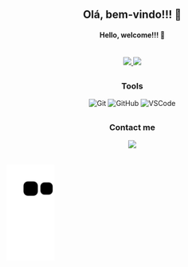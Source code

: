<h2 align="center">Olá, bem-vindo!!! 👋</h2>
<h4 align="center">Hello, welcome!!! 👋</h4>

<br>

<div align="center">
		<a href="https://github.com/RenanTelini" target="_blank">
			<img height="160em"
				src="https://github-readme-stats.vercel.app/api?username=RenanTelini&show_icons=true&theme=github_dark&include_all_commits=true&count_private=true"
				target="_blank" />
		</a>
		<a href="https://github.com/RenanTelini" target="_blank">
			<img height="160em"
				src="https://github-readme-stats.vercel.app/api/top-langs/?username=RenanTelini&layout=compact&langs_count=7&theme=github_dark"
				target="_blank" />
		</a>
</div>
	
##
<!--
<div align="center">
	<h3>Front-End</h3>
	<img align-items="center" alt="HTML5" height="50" widht="60" src="https://cdn.jsdelivr.net/gh/devicons/devicon/icons/html5/html5-plain-wordmark.svg" />
	<img align-items="center" alt="CSS3" height="50" widht="60" src="https://cdn.jsdelivr.net/gh/devicons/devicon/icons/css3/css3-plain-wordmark.svg" />
	<img align-items="center" alt="JS" height="45" widht="55" src="https://cdn.jsdelivr.net/gh/devicons/devicon/icons/javascript/javascript-plain.svg" />          
</div>

##

<div align="center">
	<h3>Back-End</h3>
	<img align-items="center" alt="Java" height="60" widht="70" src="https://cdn.jsdelivr.net/gh/devicons/devicon/icons/java/java-original-wordmark.svg" />
    <img align-items="center" alt="Spring" height="60" widht="70" src="https://cdn.jsdelivr.net/gh/devicons/devicon/icons/spring/spring-original-wordmark.svg" />
	<img align-items="center" alt="SQLServer" height="60" widht="70" src="https://cdn.jsdelivr.net/gh/devicons/devicon/icons/microsoftsqlserver/microsoftsqlserver-plain-wordmark.svg" style="background-color:white"/>	
	<img align-items="center" alt="MongoDB" height="60" widht="70" src="https://cdn.jsdelivr.net/gh/devicons/devicon/icons/mongodb/mongodb-original-wordmark.svg" />
</div>
  
##
-->
<div align="center">
	<h3>Tools</h3>
	<img align-items="center" alt="Git" height="50" widht="60" src="https://cdn.jsdelivr.net/gh/devicons/devicon/icons/git/git-plain.svg" />	
	<img align-items="center" alt="GitHub" height="50" widht="60" src="https://cdn.jsdelivr.net/gh/devicons/devicon/icons/github/github-original.svg" />
	<img align-items="center" alt="VSCode" height="50" width="50" src="https://cdn.jsdelivr.net/gh/devicons/devicon/icons/vscode/vscode-original.svg" />
	<!--
	<img align-items="center" alt="Postman" height="50" width="50" src="https://www.vectorlogo.zone/logos/getpostman/getpostman-icon.svg" />
    <img align-items="center" alt="Heroku" height="50" width="50" src="https://cdn.jsdelivr.net/gh/devicons/devicon/icons/heroku/heroku-original-wordmark.svg" />
	-->
</div>

##

<!-- Contact me -->
<div align="center">
	<h3>Contact me</h3>
	<a href="https://www.linkedin.com/in/renan-telini" target="_blank"><img align-items="center" src="https://img.shields.io/badge/LinkedIn-0077B5?style=for-the-badge&logo=linkedin&logoColor=white" target="_blank"></a>
</div>

##

![Snake animation](https://github.com/RenanTelini/RenanTelini/blob/output/github-contribution-grid-snake.svg)

<!--
**RenanTelini/RenanTelini** is a ✨ _special_ ✨ repository because its `README.md` (this file) appears on your GitHub profile.

Here are some ideas to get you started:

- 🔭 I’m currently working on ...
- 🌱 I’m currently learning ...
- 👯 I’m looking to collaborate on ...
- 🤔 I’m looking for help with ...
- 💬 Ask me about ...
- 📫 How to reach me: ...
- 😄 Pronouns: ...
- ⚡ Fun fact: ...
-->
